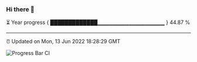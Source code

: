 ### Hi there 👋

⏳ Year progress { █████████████▁▁▁▁▁▁▁▁▁▁▁▁▁▁▁▁▁ } 44.87 %

---

⏰ Updated on Mon, 13 Jun 2022 18:28:29 GMT

![Progress Bar CI](https://github.com/ZhaoGui/ZhaoGui/workflows/Progress%20Bar%20CI/badge.svg)
